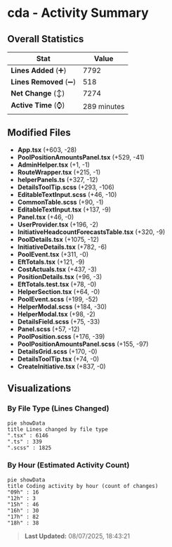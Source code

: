 # cda - Activity Summary 

## Overall Statistics

| Stat                   | Value                                                             |
| ---------------------- | ----------------------------------------------------------------- |
| **Lines Added** (➕)   | 7792                                          |
| **Lines Removed** (➖) | 518                                        |
| **Net Change** (↕)    | 7274                |
| **Active Time** (⌚)   | 289 minutes |


## Modified Files
- **App.tsx** (+603, -28)
- **PoolPositionAmountsPanel.tsx** (+529, -41)
- **AdminHelper.tsx** (+1, -1)
- **RouteWrapper.tsx** (+215, -1)
- **helperPanels.ts** (+327, -12)
- **DetailsToolTip.scss** (+293, -106)
- **EditableTextInput.scss** (+46, -10)
- **CommonTable.scss** (+90, -1)
- **EditableTextInput.tsx** (+137, -9)
- **Panel.tsx** (+46, -0)
- **UserProvider.tsx** (+196, -2)
- **InitiativeHeadcountForecastsTable.tsx** (+320, -9)
- **PoolDetails.tsx** (+1075, -12)
- **InitiativeDetails.tsx** (+782, -6)
- **PoolEvent.tsx** (+311, -0)
- **EftTotals.tsx** (+121, -9)
- **CostActuals.tsx** (+437, -3)
- **PositionDetails.tsx** (+96, -3)
- **EftTotals.test.tsx** (+78, -0)
- **HelperSection.tsx** (+64, -0)
- **PoolEvent.scss** (+199, -52)
- **HelperModal.scss** (+184, -30)
- **HelperModal.tsx** (+98, -2)
- **DetailsField.scss** (+75, -33)
- **Panel.scss** (+57, -12)
- **PoolPosition.scss** (+176, -39)
- **PoolPositionAmountsPanel.scss** (+155, -97)
- **DetailsGrid.scss** (+170, -0)
- **DetailsToolTip.tsx** (+74, -0)
- **CreateInitiative.tsx** (+837, -0)

## Visualizations

### By File Type (Lines Changed)

```mermaid
pie showData
title Lines changed by file type
".tsx" : 6146
".ts" : 339
".scss" : 1825
```

### By Hour (Estimated Activity Count)

```mermaid
pie showData
title Coding activity by hour (count of changes)
"09h" : 16
"12h" : 3
"15h" : 46
"16h" : 30
"17h" : 82
"18h" : 38
```


> **Last Updated:** 08/07/2025, 18:43:21